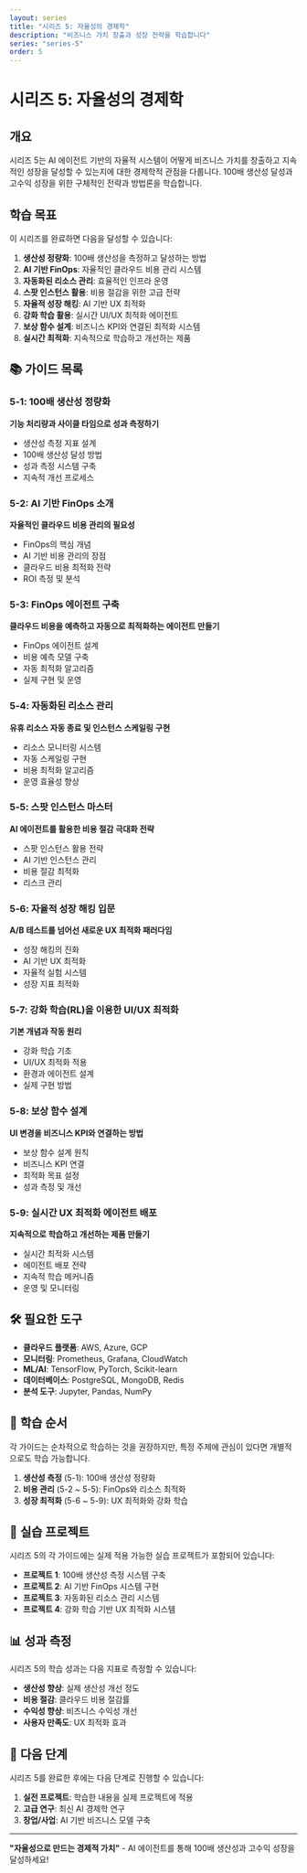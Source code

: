 ```yaml
---
layout: series
title: "시리즈 5: 자율성의 경제학"
description: "비즈니스 가치 창출과 성장 전략을 학습합니다"
series: "series-5"
order: 5
---
```


# 시리즈 5: 자율성의 경제학

## 개요

시리즈 5는 AI 에이전트 기반의 자율적 시스템이 어떻게 비즈니스 가치를 창출하고 지속적인 성장을 달성할 수 있는지에 대한 경제학적 관점을 다룹니다. 100배 생산성 달성과 고수익 성장을 위한 구체적인 전략과 방법론을 학습합니다.

## 학습 목표

이 시리즈를 완료하면 다음을 달성할 수 있습니다:

1. **생산성 정량화**: 100배 생산성을 측정하고 달성하는 방법
2. **AI 기반 FinOps**: 자율적인 클라우드 비용 관리 시스템
3. **자동화된 리소스 관리**: 효율적인 인프라 운영
4. **스팟 인스턴스 활용**: 비용 절감을 위한 고급 전략
5. **자율적 성장 해킹**: AI 기반 UX 최적화
6. **강화 학습 활용**: 실시간 UI/UX 최적화 에이전트
7. **보상 함수 설계**: 비즈니스 KPI와 연결된 최적화 시스템
8. **실시간 최적화**: 지속적으로 학습하고 개선하는 제품

## 📚 가이드 목록

### 5-1: 100배 생산성 정량화
**기능 처리량과 사이클 타임으로 성과 측정하기**

- 생산성 측정 지표 설계
- 100배 생산성 달성 방법
- 성과 측정 시스템 구축
- 지속적 개선 프로세스

### 5-2: AI 기반 FinOps 소개
**자율적인 클라우드 비용 관리의 필요성**

- FinOps의 핵심 개념
- AI 기반 비용 관리의 장점
- 클라우드 비용 최적화 전략
- ROI 측정 및 분석

### 5-3: FinOps 에이전트 구축
**클라우드 비용을 예측하고 자동으로 최적화하는 에이전트 만들기**

- FinOps 에이전트 설계
- 비용 예측 모델 구축
- 자동 최적화 알고리즘
- 실제 구현 및 운영

### 5-4: 자동화된 리소스 관리
**유휴 리소스 자동 종료 및 인스턴스 스케일링 구현**

- 리소스 모니터링 시스템
- 자동 스케일링 구현
- 비용 최적화 알고리즘
- 운영 효율성 향상

### 5-5: 스팟 인스턴스 마스터
**AI 에이전트를 활용한 비용 절감 극대화 전략**

- 스팟 인스턴스 활용 전략
- AI 기반 인스턴스 관리
- 비용 절감 최적화
- 리스크 관리

### 5-6: 자율적 성장 해킹 입문
**A/B 테스트를 넘어선 새로운 UX 최적화 패러다임**

- 성장 해킹의 진화
- AI 기반 UX 최적화
- 자율적 실험 시스템
- 성장 지표 최적화

### 5-7: 강화 학습(RL)을 이용한 UI/UX 최적화
**기본 개념과 작동 원리**

- 강화 학습 기초
- UI/UX 최적화 적용
- 환경과 에이전트 설계
- 실제 구현 방법

### 5-8: 보상 함수 설계
**UI 변경을 비즈니스 KPI와 연결하는 방법**

- 보상 함수 설계 원칙
- 비즈니스 KPI 연결
- 최적화 목표 설정
- 성과 측정 및 개선

### 5-9: 실시간 UX 최적화 에이전트 배포
**지속적으로 학습하고 개선하는 제품 만들기**

- 실시간 최적화 시스템
- 에이전트 배포 전략
- 지속적 학습 메커니즘
- 운영 및 모니터링

## 🛠️ 필요한 도구

- **클라우드 플랫폼**: AWS, Azure, GCP
- **모니터링**: Prometheus, Grafana, CloudWatch
- **ML/AI**: TensorFlow, PyTorch, Scikit-learn
- **데이터베이스**: PostgreSQL, MongoDB, Redis
- **분석 도구**: Jupyter, Pandas, NumPy

## 📖 학습 순서

각 가이드는 순차적으로 학습하는 것을 권장하지만, 특정 주제에 관심이 있다면 개별적으로도 학습 가능합니다.

1. **생산성 측정** (5-1): 100배 생산성 정량화
2. **비용 관리** (5-2 ~ 5-5): FinOps와 리소스 최적화
3. **성장 최적화** (5-6 ~ 5-9): UX 최적화와 강화 학습

## 🎯 실습 프로젝트

시리즈 5의 각 가이드에는 실제 적용 가능한 실습 프로젝트가 포함되어 있습니다:

- **프로젝트 1**: 100배 생산성 측정 시스템 구축
- **프로젝트 2**: AI 기반 FinOps 시스템 구현
- **프로젝트 3**: 자동화된 리소스 관리 시스템
- **프로젝트 4**: 강화 학습 기반 UX 최적화 시스템

## 📊 성과 측정

시리즈 5의 학습 성과는 다음 지표로 측정할 수 있습니다:

- **생산성 향상**: 실제 생산성 개선 정도
- **비용 절감**: 클라우드 비용 절감률
- **수익성 향상**: 비즈니스 수익성 개선
- **사용자 만족도**: UX 최적화 효과

## 🚀 다음 단계

시리즈 5를 완료한 후에는 다음 단계로 진행할 수 있습니다:

1. **실전 프로젝트**: 학습한 내용을 실제 프로젝트에 적용
2. **고급 연구**: 최신 AI 경제학 연구
3. **창업/사업**: AI 기반 비즈니스 모델 구축

---

**"자율성으로 만드는 경제적 가치"** - AI 에이전트를 통해 100배 생산성과 고수익 성장을 달성하세요!
